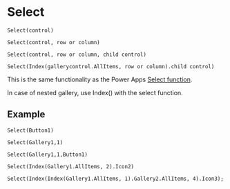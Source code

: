 # Select

`Select(control)`

`Select(control, row or column)`

`Select(control, row or column, child control)`

`Select(Index(gallerycontrol.AllItems, row or column).child control)`

This is the same functionality as the Power Apps [Select function](https://docs.microsoft.com/en-us/power-apps/maker/canvas-apps/functions/function-select).

In case of nested gallery, use Index() with the select function. 
## Example
`Select(Button1)`

`Select(Gallery1,1)`

`Select(Gallery1,1,Button1)`

`Select(Index(Gallery1.AllItems, 2).Icon2)`

`Select(Index(Index(Gallery1.AllItems, 1).Gallery2.AllItems, 4).Icon3);`
